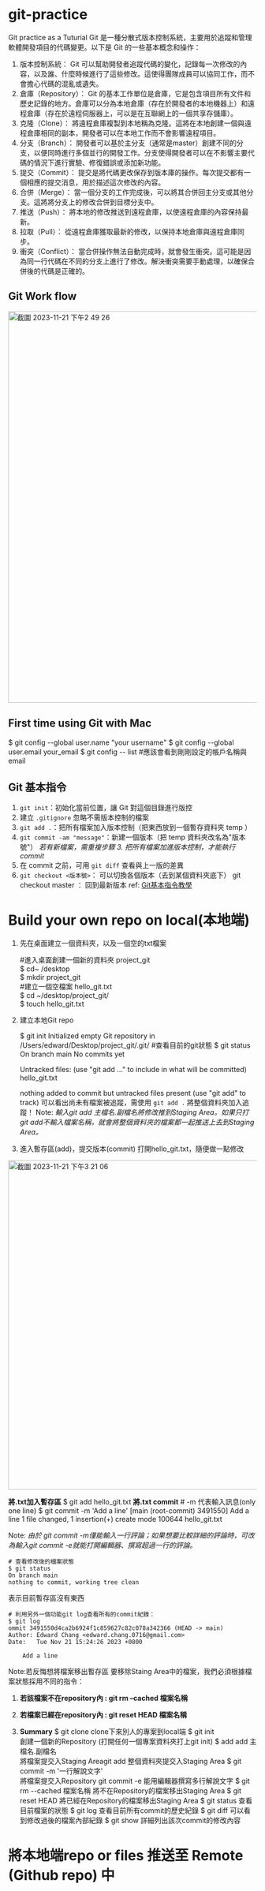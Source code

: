 # git-practice
Git practice as a Tuturial
Git 是一種分散式版本控制系統，主要用於追蹤和管理軟體開發項目的代碼變更。以下是 Git 的一些基本概念和操作：

1. 版本控制系統： Git 可以幫助開發者追蹤代碼的變化，記錄每一次修改的內容，以及誰、什麼時候進行了這些修改。這使得團隊成員可以協同工作，而不會擔心代碼的混亂或遺失。
2. 倉庫（Repository）： Git 的基本工作單位是倉庫，它是包含項目所有文件和歷史記錄的地方。倉庫可以分為本地倉庫（存在於開發者的本地機器上）和遠程倉庫（存在於遠程伺服器上，可以是在互聯網上的一個共享存儲庫）。
3. 克隆（Clone）： 將遠程倉庫複製到本地稱為克隆。這將在本地創建一個與遠程倉庫相同的副本，開發者可以在本地工作而不會影響遠程項目。
4. 分支（Branch）： 開發者可以基於主分支（通常是master）創建不同的分支，以便同時進行多個並行的開發工作。分支使得開發者可以在不影響主要代碼的情況下進行實驗、修復錯誤或添加新功能。
5. 提交（Commit）： 提交是將代碼更改保存到版本庫的操作。每次提交都有一個相應的提交消息，用於描述這次修改的內容。
6. 合併（Merge）： 當一個分支的工作完成後，可以將其合併回主分支或其他分支。這將將分支上的修改合併到目標分支中。
7. 推送（Push）： 將本地的修改推送到遠程倉庫，以使遠程倉庫的內容保持最新。
8. 拉取（Pull）： 從遠程倉庫獲取最新的修改，以保持本地倉庫與遠程倉庫同步。
9. 衝突（Conflict）： 當合併操作無法自動完成時，就會發生衝突。這可能是因為同一行代碼在不同的分支上進行了修改。解決衝突需要手動處理，以確保合併後的代碼是正確的。

## Git Work flow
<img width="794" alt="截圖 2023-11-21 下午2 49 26" src="https://github.com/EdChang716/git-practice/assets/151502659/d5e3acbf-2228-4322-812e-7258ab400701">

## First time using Git with Mac
$ git config --global user.name "your username"
$ git config --global user.email your_email
$ git config -- list
#應該會看到剛剛設定的帳戶名稱與email

## Git 基本指令
1. `git init`：初始化當前位置，讓 Git 對這個目錄進行版控
2. 建立 `.gitignore` 忽略不需版本控制的檔案
3. `git add .`：把所有檔案加入版本控制（把東西放到一個暫存資料夾 temp ）
4. `git commit -am "message"`：新建一個版本（把 temp 資料夾改名為"版本號"）
   *若有新檔案，需重複步驟 3. 把所有檔案加進版本控制，才能執行 commit*
5. 在 commit 之前，可用 `git diff` 查看與上一版的差異
6. `git checkout <版本號>`： 可以切換各個版本（去到某個資料夾底下） git checkout master ： 回到最新版本
ref: [Git基本指令教學](https://hackmd.io/@Heidi-Liu/note-git)

# Build your own repo on local(本地端)  
1. 先在桌面建立一個資料夾，以及一個空的txt檔案    
    
    #進入桌面創建一個新的資料夾 project_git  
    $ cd~ /desktop  
    $ mkdir project_git  
    #建立一個空檔案 hello_git.txt  
    $ cd ~/desktop/project_git/  
    $ touch hello_git.txt  
    
   
3. 建立本地Git repo
    
    $ git init
    Initialized empty Git repository in /Users/edward/Desktop/project_git/.git/
    #查看目前的git狀態
    $ git status
    On branch main
    No commits yet

    Untracked files:
    (use "git add <file>..." to include in what will be committed)
	  hello_git.txt

    nothing added to commit but untracked files present (use "git add" to track)
可以看出尚未有檔案被追蹤，需使用 `git add .` 將整個資料夾加入追蹤！
Note:
  *輸入git add 主檔名.副檔名將修改推到Staging Area。如果只打git add不輸入檔案名稱，就會將整個資料夾的檔案都一起推送上去到Staging Area。*

5. 進入暫存區(add)，提交版本(commit)
打開hello_git.txt，隨便做一點修改
<img width="668" alt="截圖 2023-11-21 下午3 21 06" src="https://github.com/EdChang716/git-practice/assets/151502659/26cbfadb-2fbe-44ed-820f-c390614395dd">

**將.txt加入暫存區**
    $ git add hello_git.txt
**將.txt commit**
    # -m 代表輸入訊息(only one line)
    $ git commit -m 'Add a line'
       [main (root-commit) 3491550] Add a line
    1 file changed, 1 insertion(+)
    create mode 100644 hello_git.txt

Note:
  *由於 git commit -m僅能輸入一行評論；如果想要比較詳細的評論時，可改為輸入git commit -e就能打開編輯器、撰寫超過一行的評論。*
    
    # 查看修改後的檔案狀態
    $ git status
    On branch main
    nothing to commit, working tree clean
表示目前暫存區沒有東西

    # 利用另外一個功能git log查看所有的commit紀錄：
    $ git log
    ommit 3491550d4ca2b6924f1c859627c82c078a342366 (HEAD -> main)
    Author: Edward Chang <edward.chang.0716@gmail.com>
    Date:   Tue Nov 21 15:24:26 2023 +0800

        Add a line

Note:若反悔想將檔案移出暫存區 
要移除Staing Area中的檔案，我們必須根據檔案狀態採用不同的指令：
1. **若該檔案不在repository內 : git rm –cached 檔案名稱**
2. **若檔案已經在repository內 : git reset HEAD 檔案名稱**

5. **Summary**
    $ git clone 
    clone下來別人的專案到local端
    $ git init  
    創建一個新的Repository (打開任何一個專案資料夾打上git init)
    $ add add 主檔名.副檔名   
    將檔案提交入Staging Areagit add 整個資料夾提交入Staging Area 
    $ git commit -m '一行解說文字'  
    將檔案提交入Repository git commit -e 能用編輯器撰寫多行解說文字
    $ git rm --cached 檔案名稱 
    將不在Repository的檔案移出Staging Area
    $ git reset HEAD 
    將已經在Repository的檔案移出Staging Area
    $ git status
    查看目前檔案的狀態
    $ git log
    查看目前所有commit的歷史紀錄
    $ git diff
    可以看到修改過後的檔案內部紀錄
    $ git show 
    詳細列出該次commit的修改內容

# 將本地端repo or files 推送至 Remote (Github repo) 中

